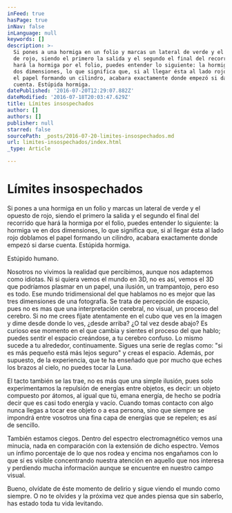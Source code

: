 ```yaml
---
inFeed: true
hasPage: true
inNav: false
inLanguage: null
keywords: []
description: >-
  Si pones a una hormiga en un folio y marcas un lateral de verde y el opuesto
  de rojo, siendo el primero la salida y el segundo el final del recorrido que
  hará la hormiga por el folio, puedes entender lo siguiente: la hormiga ve en
  dos dimensiones, lo que significa que, si al llegar ésta al lado rojo doblamos
  el papel formando un cilindro, acabara exactamente donde empezó si darse
  cuenta. Estúpida hormiga.
datePublished: '2016-07-20T12:29:07.882Z'
dateModified: '2016-07-18T20:03:47.629Z'
title: Límites insospechados
author: []
authors: []
publisher: null
starred: false
sourcePath: _posts/2016-07-20-limites-insospechados.md
url: limites-insospechados/index.html
_type: Article

---
```

# Límites insospechados

Si pones a una hormiga en un folio y marcas un lateral de verde y el opuesto de rojo, siendo el primero la salida y el segundo el final del recorrido que hará la hormiga por el folio, puedes entender lo siguiente: la hormiga ve en dos dimensiones, lo que significa que, si al llegar ésta al lado rojo doblamos el papel formando un cilindro, acabara exactamente donde empezó si darse cuenta. Estúpida hormiga.

Estúpido humano.

Nosotros no vivimos la realidad que percibimos, aunque nos adaptemos como idiotas. Ni si quiera vemos el mundo en 3D, no es así, vemos el 3D que podríamos plasmar en un papel, una ilusión, un trampantojo, pero eso es todo. Ese mundo tridimensional del que hablamos no es mejor que las tres dimensiones de una fotografía. Se trata de percepción de espacio, pues no es mas que una interpretación cerebral, no visual, un proceso del cerebro. Si no me crees fíjate atentamente en el cubo que ves en la imagen y dime desde donde lo ves, ¿desde arriba? ¿O tal vez desde abajo? Es curioso ese momento en el que cambia y sientes el proceso del que hablo; puedes sentir el espacio creándose, a tu cerebro confuso. Lo mismo sucede a tu alrededor, continuamente. Sigues una serie de reglas como: "si es más pequeño está más lejos seguro" y creas el espacio. Además, por supuesto, de la experiencia, que te ha enseñado que por mucho que eches los brazos al cielo, no puedes tocar la Luna.

El tacto también se las trae, no es más que una simple ilusión, pues solo experimentamos la repulsión de energías entre objetos, es decir: un objeto compuesto por átomos, al igual que tú, emana energía, de hecho se podría decir que es casi todo energía y vacío. Cuando tomas contacto con algo nunca llegas a tocar ese objeto o a esa persona, sino que siempre se impondrá entre vosotros una fina capa de energías que se repelen; es así de sencillo.

También estamos ciegos. Dentro del espectro electromagnético vemos una minucia, nada en comparación con la extensión de dicho espectro. Vemos un ínfimo porcentaje de lo que nos rodea y encima nos engañamos con lo que sí es visible concentrando nuestra atención en aquello que nos interesa y perdiendo mucha información aunque se encuentre en nuestro campo visual.

Bueno, olvídate de éste momento de delirio y sigue viendo el mundo como siempre. O no te olvides y la próxima vez que andes piensa que sin saberlo, has estado toda tu vida levitando.